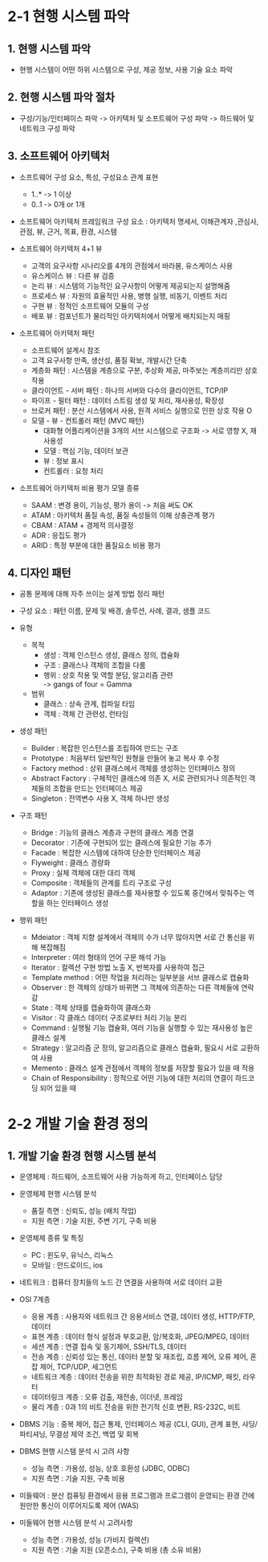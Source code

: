 # 2-1 현행 시스템 파악

## 1. 현행 시스템 파악
- 현행 시스템이 어떤 하위 시스템으로 구성, 제공 정보, 사용 기술 요소 파악

## 2. 현행 시스템 파악 절차
- 구성/기능/인터페이스 파악 -> 아키텍처 및 소프트웨어 구성 파악 -> 하드웨어 및 네트워크 구성 파악

## 3. 소프트웨어 아키텍처
- 소프트웨어 구성 요소, 특성, 구성요소 관계 표현
    - 1..* -> 1 이상
    - 0..1 -> 0개 or 1개   

- 소프트웨어 아키텍처 프레임워크 구성 요소 : 아키텍처 명세서, 이해관계자 ,관심사, 관점, 뷰, 근거, 목표, 환경, 시스템   

- 소프트웨어 아키텍처 4+1 뷰   
    - 고객의 요구사항 시나리오를 4개의 관점에서 바라봄, 유스케이스 사용
    - 유스케이스 뷰 : 다른 뷰 검증
    - 논리 뷰 : 시스템의 기능적인 요구사항이 어떻게 제공되는지 설명해줌
    - 프로세스 뷰 : 자원의 효율적인 사용, 병행 실행, 비동기, 이벤트 처리
    - 구현 뷰 : 정적인 소프트웨어 모듈의 구성
    - 배포 뷰 : 컴포넌트가 물리적인 아키텍처에서 어떻게 배치되는지 매핑   

- 소프트웨어 아키텍처 패턴
    - 소프트웨어 설계시 참조
    - 고객 요구사항 만족, 생산성, 품질 확보, 개발시간 단축
    - 계층화 패턴 : 시스템을 계층으로 구분, 추상화 제공, 마주보는 계층끼리만 상호 작용
    - 클라이언트 - 서버 패턴 : 하나의 서버와 다수의 클라이언트, TCP/IP
    - 파이프 - 필터 패턴 : 데이터 스트림 생성 및 처리, 재사용성, 확장성
    - 브로커 패턴 : 분산 시스템에서 사용, 원격 서비스 실행으로 인한 상호 작용 O
    - 모델 - 뷰 - 컨트롤러 패턴 (MVC 패턴) 
        - 대화형 어플리케이션을 3개의 서브 시스템으로 구조화 -> 서로 영향 X, 재사용성
        - 모델 : 핵심 기능, 데이터 보관
        - 뷰 : 정보 표시
        - 컨트롤러 : 요청 처리   

- 소프트웨어 아키텍처 비용 평가 모델 종류
    - SAAM : 변경 용이, 기능성, 평가 용이 -> 처음 써도 OK
    - ATAM : 아키텍처 품질 속성, 품질 속성들의 이해 상충관계 평가
    - CBAM : ATAM + 경제적 의사결정
    - ADR :  응집도 평가
    - ARID : 특정 부분에 대한 품질요소 비용 평가   

## 4. 디자인 패턴
- 공통 문제에 대해 자주 쓰이는 설계 방법 정리 패턴
- 구성 요소 : 패턴 이름, 문제 및 배경, 솔루션, 사례, 결과, 샘플 코드
- 유형 
    - 목적 
        - 생성 : 객체 인스턴스 생성, 클래스 정의, 캡슐화
        - 구조 : 클래스나 객체의 조합을 다룸
        - 행위 : 상호 작용 및 역할 분담, 알고리즘 관련   
    -> gangs of four = Gamma
    - 범위 
        - 클래스 : 상속 관계, 컴파일 타임
        - 객체 : 객체 간 관련성, 런타임   

- 생성 패턴
    - Builder : 복잡한 인스턴스를 조립하여 만드는 구조
    - Prototype : 처음부터 일반적인 원형을 만들어 놓고 복사 후 수정
    - Factory method : 상위 클래스에서 객체를 생성하는 인터페이스 정의
    - Abstract Factory : 구체적인 클래스에 의존 X, 서로 관련되거나 의존적인 객체들의 조합을 만드는 인터페이스 제공
    - Singleton : 전역변수 사용 X, 객체 하나만 생성   

- 구조 패턴 
    - Bridge : 기능의 클래스 계층과 구현의 클래스 계층 연결
    - Decorator : 기존에 구현되어 있는 클래스에 필요한 기능 추가
    - Facade : 복잡한 시스템에 대하여 단순한 인터페이스 제공
    - Flyweight : 클래스 경량화
    - Proxy : 실체 객체에 대한 대리 객체
    - Composite : 객체들의 관계를 트리 구조로 구성
    - Adaptor : 기존에 생성된 클래스를 재사용할 수 있도록 중간에서 맞춰주는 역할을 하는 인터페이스 생성   

- 행위 패턴 
    - Mdeiator : 객체 지향 설계에서 객체의 수가 너무 많아지면 서로 간 통신을 위해 복잡해짐
    - Interpreter : 여러 형태의 언어 구문 해석 가능
    - Iterator : 컬렉션 구현 방법 노출 X, 반복자를 사용하여 접근
    - Template method : 어떤 작업을 처리하는 일부분을 서브 클래스로 캡슐화
    - Observer : 한 객체의 상태가 바뀌면 그 객체에 의존하는 다른 객체들에 연락감
    - State : 객체 상태를 캡슐화하여 클래스화
    - Visitor : 각 클래스 데이터 구조로부터 처리 기능 분리
    - Command : 실행될 기능 캡슐화, 여러 기능을 실행할 수 있는 재사용성 높은 클래스 설계
    - Strategy : 알고리즘 군 정의, 알고리즘으로 클래스 캡슐화, 필요시 서로 교환하여 사용
    - Memento : 클래스 설계 관점에서 객체의 정보를 저장할 필요가 있을 때 적용
    - Chain of Responsibility : 정적으로 어떤 기능에 대한 처리의 연결이 하드코딩 되어 있을 때

# 2-2 개발 기술 환경 정의

## 1. 개발 기술 환경 현행 시스템 분석
- 운영체제 : 하드웨어, 소프트웨어 사용 가능하게 하고, 인터페이스 담당
- 운영체제 현행 시스템 분석
    - 품질 측면 : 신뢰도, 성능 (배치 작업)
    - 지원 측면 : 기술 지원, 주변 기기, 구축 비용

- 운영체제 종류 및 특징
    - PC : 윈도우, 유닉스, 리눅스
    - 모바일 : 안드로이드, ios

- 네트워크 : 컴퓨터 장치들의 노드 간 연결을 사용하여 서로 데이터 교환

- OSI 7계층
    - 응용 계층 : 사용자와 네트워크 간 응용서비스 연결, 데이터 생성, HTTP/FTP, 데이터
    - 표현 계층 : 데이터 형식 설정과 부호교환, 암/복호화, JPEG/MPEG, 데이터
    - 세션 계층 : 연결 접속 및 동기제어, SSH/TLS, 데이터
    - 전송 계층 : 신뢰성 있는 통신, 데이터 분할 및 재조립, 흐름 제어, 오류 제어, 혼잡 제어, TCP/UDP, 세그먼트
    - 네트워크 계층 : 데이터 전송을 위한 최적화된 경로 제공, IP/ICMP, 패킷, 라우터
    - 데이터링크 계층 : 오류 검출, 재전송, 이더넷, 프레임
    - 물리 계층 : 0과 1의 비트 전송을 위한 전기적 신호 변환, RS-232C, 비트

- DBMS 기능 : 중복 제어, 접근 통제, 인터페이스 제공 (CLI, GUI), 관계 표현, 샤딩/파티셔닝, 무결성 제약 조건, 백엽 및 회복

- DBMS 현행 시스템 분석 시 고려 사항
    - 성능 측면 : 가용성, 성능, 상호 호환성 (JDBC, ODBC)
    - 지원 측면 : 기술 지원, 구축 비용

- 미들웨어 : 분산 컴퓨팅 환경에서 응용 프로그램과 프로그램이 운영되는 환경 간에 원만한 통신이 이루어지도록 제어 (WAS)

- 미들웨어 현행 시스템 분석 시 고려사항
    - 성능 측면 : 가용성, 성능 (가비지 컬렉션)
    - 지원 측면 : 기술 지원 (오픈소스), 구축 비용 (총 소유 비용)